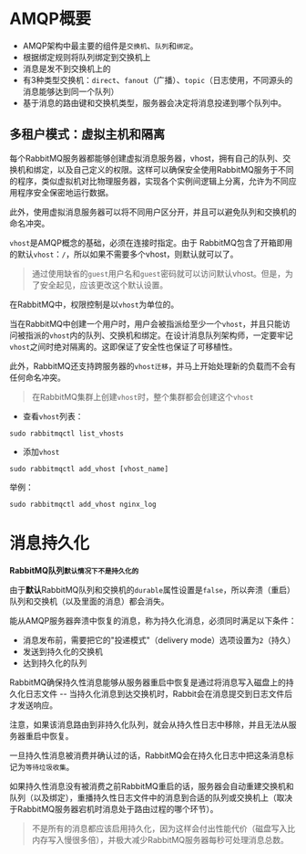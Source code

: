 # AMQP概要

* AMQP架构中最主要的组件是`交换机`、`队列`和`绑定`。
* 根据绑定规则将队列绑定到交换机上
* 消息是发不到交换机上的
* 有3种类型交换机：`direct`、`fanout`（广播）、`topic`（日志使用，不同源头的消息能够达到同一个队列）
* 基于消息的路由键和交换机类型，服务器会决定将消息投递到哪个队列中。

## 多租户模式：虚拟主机和隔离

每个RabbitMQ服务器都能够创建虚拟消息服务器，vhost，拥有自己的队列、交换机和绑定，以及自己定义的权限。这样可以确保安全使用RabbitMQ服务于不同的程序，类似虚拟机对比物理服务器，实现各个实例间逻辑上分离，允许为不同应用程序安全保密地运行数据。

此外，使用虚拟消息服务器可以将不同用户区分开，并且可以避免队列和交换机的命名冲突。

`vhost`是AMQP概念的基础，必须在连接时指定。由于 RabbitMQ包含了开箱即用的默认`vhost`：`/`，所以如果不需要多个vhost，则默认就可以了。

> 通过使用缺省的`guest`用户名和`guest`密码就可以访问默认vhost。但是，为了安全起见，应该更改这个默认设置。

在RabbitMQ中，权限控制是以`vhost`为单位的。

当在RabbitMQ中创建一个用户时，用户会被指派给至少一个`vhost`，并且只能访问被指派的`vhost`内的队列、交换机和绑定。在设计消息队列架构师，一定要牢记`vhost`之间时绝对隔离的。这即保证了安全性也保证了可移植性。

此外，RabbitMQ还支持跨服务器的`vhost迁移`，并马上开始处理新的负载而不会有任何命名冲突。

> 在RabbitMQ集群上创建`vhost`时，整个集群都会创建这个`vhost`

* 查看`vhost`列表：

```
sudo rabbitmqctl list_vhosts
```

* 添加`vhost`

```
sudo rabbitmqctl add_vhost [vhost_name]
```

举例：

```
sudo rabbitmqctl add_vhost nginx_log
```

# 消息持久化

**RabbitMQ队列`默认情况下不是持久化的`**

由于**默认**RabbitMQ队列和交换机的`durable`属性设置是`false`，所以奔溃（重启）队列和交换机（以及里面的消息）都会消失。

能从AMQP服务器奔溃中恢复的消息，称为持久化消息，必须同时满足以下条件：

* 消息发布前，需要把它的"投递模式"（delivery mode）选项设置为`2`（持久）
* 发送到持久化的交换机
* 达到持久化的队列

RabbitMQ确保持久性消息能够从服务器重启中恢复是通过将消息写入磁盘上的持久化日志文件 -- 当持久化消息到达交换机时，Rabbit会在消息提交到日志文件后才发送响应。

注意，如果该消息路由到非持久化队列，就会从持久性日志中移除，并且无法从服务器重启中恢复。

一旦持久性消息被消费并确认过的话，RabbitMQ会在持久化日志中把这条消息标记为`等待垃圾收集`。

如果持久性消息没有被消费之前RabbitMQ重启的话，服务器会自动重建交换机和队列（以及绑定），重播持久性日志文件中的消息到合适的队列或交换机上（取决于RabbitMQ服务器宕机时消息处于路由过程的哪个环节）。

> 不是所有的消息都应该启用持久化，因为这样会付出性能代价（磁盘写入比内存写入慢很多倍），并极大减少RabbitMQ服务器每秒可处理消息总数。